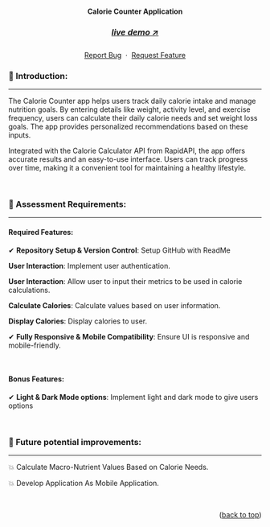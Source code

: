 <a name="readme-top"></a>

<!-- -------------------------------------------------------------------------- -->
<!-- HEADING STUFF  -->
<div align="center">
  <!-- <h2>Take-Home Assessment</h2> -->
  <h4>Calorie Counter Application<h4>
  <h3> 
    <a href='https://github.com/mutaremalcolm/calorie_counter_app' target='_blank'>
      <h5>live demo ↗</h5>
    </a>
  </h3>
  <p align="center">
    <a href="https://github.com/mutaremalcolm/calorie_counter_app">Report Bug</a>
    &nbsp;·&nbsp;
    <a href="https://github.com/mutaremalcolm/calorie_counter_app">Request Feature</a>
  </p>
</div>

<!-- -------------------------------------------------------------------------- -->

### 👋 Introduction:

---

The Calorie Counter app helps users track daily calorie intake and manage nutrition goals. By entering details like weight, activity level, and exercise frequency, users can calculate their daily calorie needs and set weight loss goals. The app provides personalized recommendations based on these inputs.

Integrated with the Calorie Calculator API from RapidAPI, the app offers accurate results and an easy-to-use interface. Users can track progress over time, making it a convenient tool for maintaining a healthy lifestyle.

<br/>

<!-- -------------------------------------------------------------------------- -->
<!-- DEMO IMAGES  -->
<!-- <div align=center>
<a href='https://thymia-mutaremalcolms-projects.vercel.app/' align=center>
    <img src="./src/assets/GitHub/mobile-demo.png" alt="Demo-Mobile-View" title="Demo-Image-Mobile" width="170" height="255">    
    <img src="./src/assets/GitHub/desktop-demo.png" alt="Demo-Desktop-View" title="Demo-Image-Desktop" width="400" height="250"> 
</a>
</div>
<br> -->

<!-- -------------------------------------------------------------------------- -->

### 🔑 Assessment Requirements:

---

#### Required Features:

✔ **Repository Setup & Version Control**: Setup GitHub with ReadMe

**User Interaction**: Implement user authentication.

 **User Interaction**: Allow user to input their metrics to be used in calorie calculations.

**Calculate Calories**: Calculate values based on user information.

**Display Calories**: Display calories to user.


✔ **Fully Responsive & Mobile Compatibility**: Ensure UI is responsive and mobile-friendly.

<br/>

#### Bonus Features:

✔ **Light & Dark Mode options**: Implement light and dark mode to give users options


<br/>

<!-- -------------------------------------------------------------------------- -->

### 🎯 Future potential improvements:

---

💥 Calculate Macro-Nutrient Values Based on Calorie Needs.

💥 Develop Application As Mobile Application.

<br/>

<!-- -------------------------------------------------------------------------- -->
<p align="right">(<a href="#readme-top">back to top</a>)</p>

<br/> <br/>